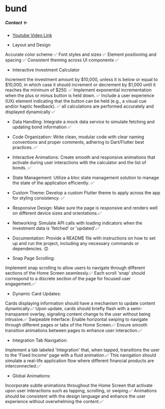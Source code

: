 # bund

##### Contact ✨
- [Youtube Video Link](https://youtube.com/shorts/QEK6zif-71M?si=U9U3ntNoKTb5IHs1)

- Layout and Design

Accurate color scheme ✅
Font styles and sizes ✅
Element positioning and spacing ✅
Consistent theming across UI components ✅

- Interactive Investment Calculator

Increment the investment amount by $10,000, unless it is below or equal to $10,000, in which case it should
increment or decrement by $1,000 until it reaches the minimum of $250. ✅
Implement exponential incrementation when the plus or minus button is held down. ✅
Include a user experience (UX) element indicating that the button can be held (e.g., a visual cue and/or   haptic feedback). ✅
all calculations are performed accurately and displayed dynamically ✅

- Data Handling: Integrate a mock data service to simulate fetching and updating bond information ✅

- Code Organization: Write clean, modular code with clear naming conventions and proper comments, adhering to  Dart/Flutter best practices. ✅

- Interactive Animations: Create smooth and responsive animations that activate during user interactions with the calculator and the list of bonds.  ✅

- State Management: Utilize a bloc state management solution to manage the state of the application efficiently. ✅

- Custom Theme: Develop a custom Flutter theme to apply across the app for styling consistency. ✅

- Responsive Design: Make sure the page is responsive and renders well on different device sizes and orientations.✅

- Networking: Simulate API calls with loading indicators when the investment data is 'fetched' or 'updated'.✅

- Documentation: Provide a README file with instructions on how to set up and run the project, including any necessary commands or dependencies. 😊
- Snap Page Scrolling: 

Implement snap scrolling to allow users to navigate through different sections of the Home Screen seamlessly.✅
Each scroll 'snap' should correspond to a discrete section of the page for focused user engagement.✅

- Dynamic Card Updates:

Cards displaying information should have a mechanism to update content dynamically.✅
Upon update, cards should briefly flash with a semi-transparent overlay, signaling content change to the user without being intrusive.✅
Swipeable Interface:
Enable horizontal swiping to navigate through different pages or tabs of the Home Screen.✅
Ensure smooth transition animations between pages to enhance user interaction.✅

- Integration Tab Navigation:

Implement a tab labeled 'Integration' that, when tapped, transitions the user to the 'Fixed Income' page with a fluid animation.✅
This navigation should simulate a real-life application flow where different financial products are interconnected.✅

- Global Animations:

Incorporate subtle animations throughout the Home Screen that activate upon user interactions such as tapping, scrolling, or swiping.✅
Animations should be consistent with the design language and enhance the user experience without overwhelming the content.✅

